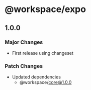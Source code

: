 # @workspace/expo

## 1.0.0

### Major Changes

- First release using changeset

### Patch Changes

- Updated dependencies
  - @workspace/core@1.0.0
